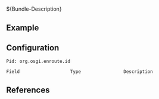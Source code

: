 # 

${Bundle-Description}

## Example

## Configuration

	Pid: org.osgi.enroute.id
	
	Field					Type				Description
		
	
## References

